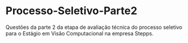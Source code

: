# Processo-Seletivo-Parte2
Questões da parte 2 da etapa de avaliação técnica do processo seletivo para o Estágio em Visão Computacional na empresa Stepps.
